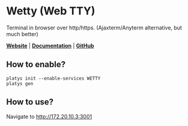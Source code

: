 # Wetty (Web TTY)

Terminal in browser over http/https. (Ajaxterm/Anyterm alternative, but much better) 

**[Website](https://www.hivemq.com/docs/hivemq/3.4/web-ui/introduction.html)** | **[Documentation](https://www.hivemq.com/docs/hivemq/3.4/web-ui/introduction.html)** | **[GitHub](https://github.com/hivemq/hivemq-mqtt-web-client)**

## How to enable?

```
platys init --enable-services WETTY
platys gen
```

## How to use?

Navigate to <http://172.20.10.3:3001>

